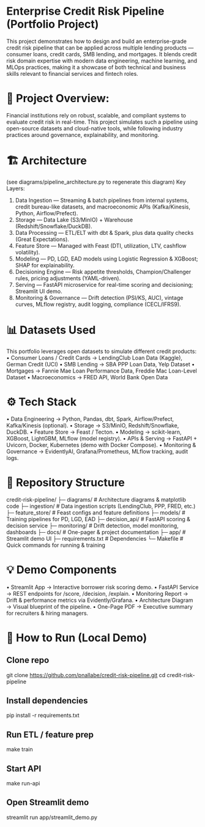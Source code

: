 # Enterprise Credit Risk Pipeline (Portfolio Project)
This project demonstrates how to design and build an enterprise-grade credit risk pipeline that can be applied across multiple lending products — consumer loans, credit cards, SMB lending, and mortgages. It blends credit risk domain expertise with modern data engineering, machine learning, and MLOps practices, making it a showcase of both technical and business skills relevant to financial services and fintech roles.
 
# 🎯 Project Overview: 
Financial institutions rely on robust, scalable, and compliant systems to evaluate credit risk in real-time. This project simulates such a pipeline using open-source datasets and cloud-native tools, while following industry practices around governance, explainability, and monitoring.
 
# 🏗️ Architecture

(see diagrams/pipeline_architecture.py to regenerate this diagram)
Key Layers:
1.	Data Ingestion — Streaming & batch pipelines from internal systems, credit bureau-like datasets, and macroeconomic APIs (Kafka/Kinesis, Python, Airflow/Prefect).
2.	Storage — Data Lake (S3/MinIO) + Warehouse (Redshift/Snowflake/DuckDB).
3.	Data Processing — ETL/ELT with dbt & Spark, plus data quality checks (Great Expectations).
4.	Feature Store — Managed with Feast (DTI, utilization, LTV, cashflow volatility).
5.	Modeling — PD, LGD, EAD models using Logistic Regression & XGBoost; SHAP for explainability.
6.	Decisioning Engine — Risk appetite thresholds, Champion/Challenger rules, pricing adjustments (YAML-driven).
7.	Serving — FastAPI microservice for real-time scoring and decisioning; Streamlit UI demo.
8.	Monitoring & Governance — Drift detection (PSI/KS, AUC), vintage curves, MLflow registry, audit logging, compliance (CECL/IFRS9).
 
# 📊 Datasets Used
This portfolio leverages open datasets to simulate different credit products:
•	Consumer Loans / Credit Cards → LendingClub Loan Data (Kaggle), German Credit (UCI)
•	SMB Lending → SBA PPP Loan Data, Yelp Dataset
•	Mortgages → Fannie Mae Loan Performance Data, Freddie Mac Loan-Level Dataset
•	Macroeconomics → FRED API, World Bank Open Data
 
# ⚙️ Tech Stack
•	Data Engineering → Python, Pandas, dbt, Spark, Airflow/Prefect, Kafka/Kinesis (optional).
•	Storage → S3/MinIO, Redshift/Snowflake, DuckDB.
•	Feature Store → Feast / Tecton.
•	Modeling → scikit-learn, XGBoost, LightGBM, MLflow (model registry).
•	APIs & Serving → FastAPI + Uvicorn, Docker, Kubernetes (demo with Docker Compose).
•	Monitoring & Governance → EvidentlyAI, Grafana/Prometheus, MLflow tracking, audit logs.
 
# 📂 Repository Structure
credit-risk-pipeline/
├─ diagrams/              # Architecture diagrams & matplotlib code
├─ ingestion/             # Data ingestion scripts (LendingClub, PPP, FRED, etc.)
├─ feature_store/         # Feast configs and feature definitions
├─ models/                # Training pipelines for PD, LGD, EAD
├─ decision_api/          # FastAPI scoring & decision service
├─ monitoring/            # Drift detection, model monitoring, dashboards
├─ docs/                  # One-pager & project documentation
├─ app/                   # Streamlit demo UI
├─ requirements.txt       # Dependencies
└─ Makefile               # Quick commands for running & training
 
# 💡 Demo Components
•	Streamlit App → Interactive borrower risk scoring demo.
•	FastAPI Service → REST endpoints for /score, /decision, /explain.
•	Monitoring Report → Drift & performance metrics via Evidently/Grafana.
•	Architecture Diagram → Visual blueprint of the pipeline.
•	One-Page PDF → Executive summary for recruiters & hiring managers.
 
# 🚀 How to Run (Local Demo)
## Clone repo
git clone https://github.com/pnallabe/credit-risk-pipeline.git
cd credit-risk-pipeline

## Install dependencies
pip install -r requirements.txt

## Run ETL / feature prep
make train

## Start API
make run-api

## Open Streamlit demo
streamlit run app/streamlit_demo.py

